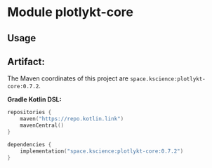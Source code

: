 # Module plotlykt-core



## Usage

## Artifact:

The Maven coordinates of this project are `space.kscience:plotlykt-core:0.7.2`.

**Gradle Kotlin DSL:**
```kotlin
repositories {
    maven("https://repo.kotlin.link")
    mavenCentral()
}

dependencies {
    implementation("space.kscience:plotlykt-core:0.7.2")
}
```
